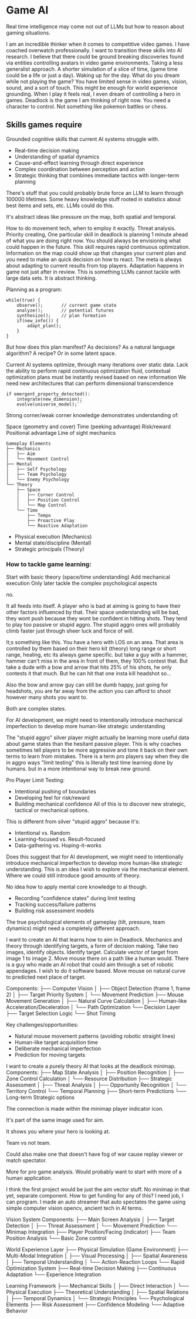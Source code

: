# Game AI
Real time intelligence may come not out of LLMs but how to reason about gaming situations.

I am an incredible thinker when it comes to competitive video games. I have coached overwatch professionally. I want to transition these skills into AI research. I believe that there could be ground breaking discoveries found via entities controlling avatars in video game environments. Taking a less generalist approach. A shorter simulation of a slice of time, (game time could be a life or just a day). Waking up for the day. What do you dream while not playing the game? You have limited sense in video games, vision, sound, and a sort of touch.  This might be enough for world experience grounding. When I play it feels real, I even dream of controlling a hero in games. Deadlock is the game I am thinking of right now. You need a character to control. Not something like pokemon battles or chess.

## Skills games require
Grounded cognitive skills that current AI systems struggle with.
- Real-time decision making
- Understanding of spatial dynamics
- Cause-and-effect learning through direct experience
- Complex coordination between perception and action
- Strategic thinking that combines immediate tactics with longer-term planning

There's stuff that you could probably brute force an LLM to learn through 100000 lifetimes.
Some heavy knowledge stuff rooted in statistics about best items and sets, etc. LLMs could do this.

It's abstract ideas like pressure on the map, both spatial and temporal.

How to do movement tech, when to employ it exactly. Threat analysis. Priority creating, One particular skill in deadlock is planning 1 minute ahead of what you are doing right now. You should always be envisioning what could happen in the future. This skill requires rapid continuous optimization. Information on the map could show up that changes your current plan and you need to make an quick decision on how to react. The meta is always about adapting to current results from top players. Adaptation happens in game not just after in review. This is something LLMs cannot tackle with large data sets. It is abstract thinking.

Planning as a program:
```
while(true) {
    observe();       // current game state
    analyze();       // potential futures
    synthesize();    // plan formation
    if(new_info()) { 
        adapt_plan();
    }
}
```
But how does this plan manifest? As decisions? As a natural language algorithm? A recipe? Or in some latent space.

Current AI systems optimize, through many iterations over static data. 
Lack the ability to perform rapid continuous optimization
fluid, contextual optimization
plans must be instantly revised based on new information 
We need new architectures that can perform dimensional transcendence

```
if emergent_property_detected():
    integrate(new_dimension);
    evolve(universe_model);``
```

Strong corner/weak corner knowledge demonstrates understanding of:

Space (geometry and cover)
Time (peeking advantage)
Risk/reward
Positional advantage
Line of sight mechanics


```
Gameplay Elements
├── Mechanics
│   ├── Aim
│   └── Movement Control
├── Mental
│   ├── Self Psychology
│   ├── Team Psychology
│   └── Enemy Psychology
└── Theory
    ├── Space
    │   ├── Corner Control
    │   ├── Position Control
    │   └── Map Control
    └── Time
        ├── Tempo
        ├── Proactive Play
        └── Reactive Adaptation
```

- Physical execution (Mechanics)
- Mental state/discipline (Mental)
- Strategic principals (Theory)

### How to tackle game learning:
Start with basic theory (space/time understanding)
Add mechanical execution
Only later tackle the complex psychological aspects

no.

It all feeds into itself. A player who is bad at aiming is going to have their other factors influenced by that. Their space understanding will be bad, they wont push because they wont be confident in hitting shots. They tend to play too passive or stupid aggro. The stupid aggro ones will probably climb faster just through sheer luck and force of will. 

It;s something like this. You have a hero with LOS on an area. That area is controlled by them based on their hero kit (theory) long range or short range, healing, etc its always game specific. but take a guy with a hammer, hammer can't miss in the area in front of them, they 100% contest that. But take a dude with a bow and arrow that hits 25% of his shots, he only contests it that much. But he can hit that one insta kill headshot so...

Also the bow and arrow guy can still be dumb happy, just going for headshots, you are far away from the action you can afford to shoot however many shots you want to.

Both are complex states.

For AI development, we might need to intentionally introduce mechanical imperfection to develop more human-like strategic understanding

The "stupid aggro" silver player might actually be learning more useful data about game states than the hesitant passive player.
This is why coaches sometimes tell players to be more aggressive and tone it back on their own terms to learn from mistakes. There is a term pro players say when they die in aggro ways "limit testing" this is literally test time learning done by humans. but in a more intentional way to break new ground.

Pro Player Limit Testing:
- Intentional pushing of boundaries
- Developing feel for risk/reward
- Building mechanical confidence
All of this is to discover new strategic, tactical or mechanical options.

This is different from silver "stupid aggro" because it's:
- Intentional vs. Random
- Learning-focused vs. Result-focused
- Data-gathering vs. Hoping-it-works

Does this suggest that for AI development, we might need to intentionally introduce mechanical imperfection to develop more human-like strategic understanding. This is an idea I wish to explore via the mechanical element. Where we could still introduce good amounts of theory.

No idea how to apply mental core knowledge to ai though.
- Recording "confidence states" during limit testing
- Tracking success/failure patterns
- Building risk assessment models

The true psychological elements of gameplay (tilt, pressure, team dynamics) might need a completely different approach.

I want to create an AI that learns how to aim in Deadlock. Mechanics and theory through identifying targets, a form of decision making. Take two images, identify objects. Identify target. Calculate vector of target from image 1 to image 2. Move mouse there on a path like a human would. There is a guy who made an AI robot that could aim through a set of robotic appendages. I wish to do it software based. Move mouse on natural curve to predicted next place of target.

Components:
├── Computer Vision
│   ├── Object Detection (frame 1, frame 2)
│   ├── Target Priority System
│   └── Movement Prediction
├── Mouse Movement Generation
│   ├── Natural Curve Calculation
│   ├── Human-like Acceleration/Deceleration
│   └── Path Optimization
└── Decision Layer
    ├── Target Selection Logic
    └── Shot Timing

Key challenges/opportunities:
- Natural mouse movement patterns (avoiding robotic straight lines)
- Human-like target acquisition time
- Deliberate mechanical imperfection
- Prediction for moving targets

I want to create a purely theory AI that looks at the deadlock minimap.
Components:
├── Map State Analysis
│   ├── Position Recognition
│   ├── Zone Control Calculation
│   └── Resource Distribution
├── Strategic Assessment
│   ├── Threat Analysis
│   ├── Opportunity Recognition
│   └── Territory Control
└── Temporal Planning
    ├── Short-term Predictions
    └── Long-term Strategic options

The connection is made within the minimap player indicator icon.

It's part of the same image used for aim.

It shows you where your hero is looking at.

Team vs not team. 

Could also make one that doesn't have fog of war cause replay viewer or match spectator. 

More for pro game analysis. Would probably want to start with more of a human application.

I think the first project would be just the aim vector stuff. No minimap in that yet, separate component. How to get funding for any of this? I need job, I can program. I made an auto streamer that auto spectates the game using simple computer vision opencv, ancient tech in AI terms.

Vision System Components:
├── Main Screen Analysis
│   ├── Target Detection
│   ├── Threat Assessment
│   └── Movement Prediction
└── Minimap Integration
    ├── Player Position/Facing (indicator)
    ├── Team Position Analysis
    └── Basic Zone control

World Experience Layer
├── Physical Simulation (Game Environment)
├── Multi-Modal Integration
│   ├── Visual Processing
│   ├── Spatial Awareness
│   ├── Temporal Understanding
│   └── Action-Reaction Loops
└── Rapid Optimization System
    ├── Real-time Decision Making
    ├── Continuous Adaptation
    └── Experience Integration

Learning Framework
├── Mechanical Skills
│   ├── Direct Interaction
│   └── Physical Execution
├── Theoretical Understanding
│   ├── Spatial Relations
│   ├── Temporal Dynamics
│   └── Strategic Principles
└── Psychological Elements
    ├── Risk Assessment
    ├── Confidence Modeling
    └── Adaptive Behavior

